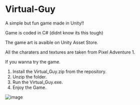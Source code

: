 # Virtual-Guy
A simple but fun game made in Unity!!

Game is coded in C# (didnt know its this tough)

The game art is avaible on Unity Asset Store.

All the charaters and textures are taken from Pixel Adventure 1.

If you wanna try the game. 
  1. Install the Virtual_Guy.zip from the repository.
  2. Unzip the folder.
  3. Run the Virtual_Guy.exe.
  4. Enjoy the Game.

![image](https://user-images.githubusercontent.com/85052821/162703724-c3917368-6cd6-4407-a405-9442b01943d8.png)
